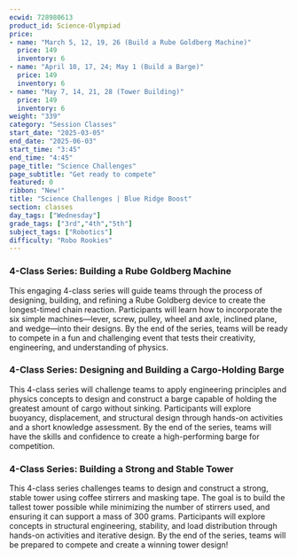 ```yaml
---
ecwid: 728980613
product_id: Science-Olympiad
price:
- name: "March 5, 12, 19, 26 (Build a Rube Goldberg Machine)"
  price: 149
  inventory: 6
- name: "April 10, 17, 24; May 1 (Build a Barge)"
  price: 149
  inventory: 6
- name: "May 7, 14, 21, 28 (Tower Building)"
  price: 149
  inventory: 6
weight: "339"
category: "Session Classes"
start_date: "2025-03-05"
end_date: "2025-06-03"
start_time: "3:45"
end_time: "4:45"
page_title: "Science Challenges"
page_subtitle: "Get ready to compete"
featured: 0
ribbon: "New!"
title: "Science Challenges | Blue Ridge Boost"
section: classes
day_tags: ["Wednesday"]
grade_tags: ["3rd","4th","5th"]
subject_tags: ["Robotics"]
difficulty: "Robo Rookies"
---
```

<h3>4-Class Series: Building a Rube Goldberg Machine</h3> <p>This engaging 4-class series will guide teams through the process of designing, building, and refining a Rube Goldberg device to create the longest-timed chain reaction. Participants will learn how to incorporate the six simple machines—lever, screw, pulley, wheel and axle, inclined plane, and wedge—into their designs. By the end of the series, teams will be ready to compete in a fun and challenging event that tests their creativity, engineering, and understanding of physics.</p><h3>4-Class Series: Designing and Building a Cargo-Holding Barge</h3> <p>This 4-class series will challenge teams to apply engineering principles and physics concepts to design and construct a barge capable of holding the greatest amount of cargo without sinking. Participants will explore buoyancy, displacement, and structural design through hands-on activities and a short knowledge assessment. By the end of the series, teams will have the skills and confidence to create a high-performing barge for competition.</p><h3>4-Class Series: Building a Strong and Stable Tower</h3> <p>This 4-class series challenges teams to design and construct a strong, stable tower using coffee stirrers and masking tape. The goal is to build the tallest tower possible while minimizing the number of stirrers used, and ensuring it can support a mass of 300 grams. Participants will explore concepts in structural engineering, stability, and load distribution through hands-on activities and iterative design. By the end of the series, teams will be prepared to compete and create a winning tower design!</p>

